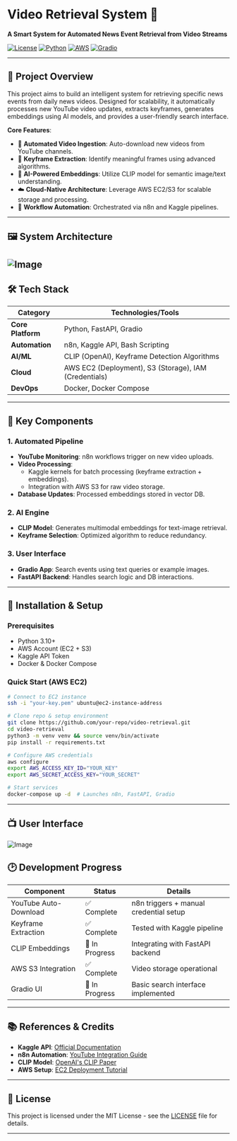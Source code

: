 # Video Retrieval System 🌟

**A Smart System for Automated News Event Retrieval from Video Streams**

[![License](https://img.shields.io/badge/License-MIT-blue.svg)](https://opensource.org/licenses/MIT) 
[![Python](https://img.shields.io/badge/Python-3.10%2B-brightgreen)](https://www.python.org/) 
[![AWS](https://img.shields.io/badge/Cloud-AWS-FF9900)](https://aws.amazon.com/) 
[![Gradio](https://img.shields.io/badge/UI-Gradio-FF6B6B)](https://gradio.app/)

---

## 📖 Project Overview

This project aims to build an intelligent system for retrieving specific news events from daily news videos. Designed for scalability, it automatically processes new YouTube video updates, extracts keyframes, generates embeddings using AI models, and provides a user-friendly search interface. 

**Core Features**:
- 🎥 **Automated Video Ingestion**: Auto-download new videos from YouTube channels.
- 🔑 **Keyframe Extraction**: Identify meaningful frames using advanced algorithms.
- 🧠 **AI-Powered Embeddings**: Utilize CLIP model for semantic image/text understanding.
- ☁️ **Cloud-Native Architecture**: Leverage AWS EC2/S3 for scalable storage and processing.
- 🤖 **Workflow Automation**: Orchestrated via n8n and Kaggle pipelines.

---

## 🖼️ System Architecture

![Image](https://github.com/user-attachments/assets/e03fb571-a35a-4f7f-866f-c802257c4920)
---

## 🛠️ Tech Stack

| Category          | Technologies/Tools                                                                 |
|-------------------|-----------------------------------------------------------------------------------|
| **Core Platform** | Python, FastAPI, Gradio                                                           |
| **Automation**    | n8n, Kaggle API, Bash Scripting                                                   |
| **AI/ML**         | CLIP (OpenAI), Keyframe Detection Algorithms                                      |
| **Cloud**         | AWS EC2 (Deployment), S3 (Storage), IAM (Credentials)                             |
| **DevOps**        | Docker, Docker Compose                                                            |

---

## 🚀 Key Components

### 1. Automated Pipeline
- **YouTube Monitoring**: n8n workflows trigger on new video uploads.
- **Video Processing**: 
  - Kaggle kernels for batch processing (keyframe extraction + embeddings).
  - Integration with AWS S3 for raw video storage.
- **Database Updates**: Processed embeddings stored in vector DB.

### 2. AI Engine
- **CLIP Model**: Generates multimodal embeddings for text-image retrieval.
- **Keyframe Selection**: Optimized algorithm to reduce redundancy.

### 3. User Interface
- **Gradio App**: Search events using text queries or example images.
- **FastAPI Backend**: Handles search logic and DB interactions.

---

## 🔧 Installation & Setup

### Prerequisites
- Python 3.10+
- AWS Account (EC2 + S3)
- Kaggle API Token
- Docker & Docker Compose

### Quick Start (AWS EC2)
```bash
# Connect to EC2 instance
ssh -i "your-key.pem" ubuntu@ec2-instance-address

# Clone repo & setup environment
git clone https://github.com/your-repo/video-retrieval.git
cd video-retrieval
python3 -m venv venv && source venv/bin/activate
pip install -r requirements.txt

# Configure AWS credentials
aws configure
export AWS_ACCESS_KEY_ID="YOUR_KEY"
export AWS_SECRET_ACCESS_KEY="YOUR_SECRET"

# Start services
docker-compose up -d  # Launches n8n, FastAPI, Gradio
```

---
## 📺 User Interface
![Image](https://github.com/user-attachments/assets/908ee7e4-f823-48b3-9749-f4729a83893c)

## 🕑 Development Progress

| Component               | Status     | Details                                                                 |
|-------------------------|------------|-------------------------------------------------------------------------|
| YouTube Auto-Download   | ✅ Complete | n8n triggers + manual credential setup                                 |
| Keyframe Extraction     | ✅ Complete | Tested with Kaggle pipeline                                            |
| CLIP Embeddings         | 🚧 In Progress | Integrating with FastAPI backend                                       |
| AWS S3 Integration      | ✅ Complete | Video storage operational                                              |
| Gradio UI               | 🚧 In Progress | Basic search interface implemented                                     |

---

## 📚 References & Credits

- **Kaggle API**: [Official Documentation](https://www.kaggle.com/docs/api)
- **n8n Automation**: [YouTube Integration Guide](https://n8n.io/integrations/youtube)
- **CLIP Model**: [OpenAI's CLIP Paper](https://arxiv.org/abs/2103.00020)
- **AWS Setup**: [EC2 Deployment Tutorial](https://aws.amazon.com/getting-started/)

---

## 📄 License

This project is licensed under the MIT License - see the [LICENSE](LICENSE) file for details.

---